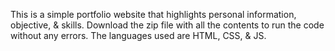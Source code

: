 This is a simple portfolio website that highlights personal information, objective, & skills.
Download the zip file with all the contents to run the code without any errors.
The languages used are HTML, CSS, & JS.
